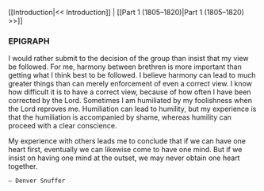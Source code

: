 [[Introduction|<< Introduction]]  |  [[Part 1 (1805–1820)|Part 1 (1805–1820) >>]]

### EPIGRAPH

I would rather submit to the decision of the group than insist that my view be followed. For me, harmony between brethren is more important than getting what I think best to be followed. I believe harmony can lead to much greater things than can merely enforcement of even a correct view. I know how difficult it is to have a correct view, because of how often I have been corrected by the Lord. Sometimes I am humiliated by my foolishness when the Lord reproves me. Humiliation can lead to humility, but my experience is that the humiliation is accompanied by shame, whereas humility can proceed with a clear conscience.

My experience with others leads me to conclude that if we can have one heart first, eventually we can likewise come to have one mind. But if we insist on having one mind at the outset, we may never obtain one heart together.


    — Denver Snuffer
